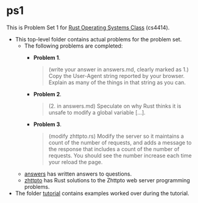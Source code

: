 ps1
===

This is Problem Set 1 for [Rust Operating Systems Class](http://rust-class.org/pages/ps1.html) (cs4414).

- This top-level folder contains actual problems for the problem set.
    - The following problems are completed:
        - **Problem 1**. 
            
            > (write your answer in answers.md, clearly marked as 1.)
            > Copy the User-Agent string reported by your browser. Explain as many
            > of the things in that string as you can. 
        - **Problem 2**. 
            
            > (2. in answers.md) Speculate on why Rust thinks it is
            > unsafe to modify a global variable [...]. 
        - **Problem 3**. 
            
            > (modify zhttpto.rs) Modify the server so it maintains a count of
            > the number of requests, and adds a message to the response that includes a
            > count of the number of requests. You should see the number increase each time
            > your reload the page.
    - [answers](answers.md) has written answers to questions.
    - [zhttpto](zhttpto.rs) has Rust solutions to the Zhttpto web server 
      programming problems.
- The folder [tutorial](tutorial) contains examples worked over during the tutorial.
